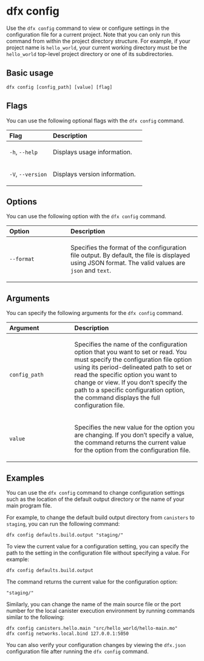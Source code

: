 # dfx config

Use the `dfx config` command to view or configure settings in the configuration file for a current project. Note that you can only run this command from within the project directory structure. For example, if your project name is `hello_world`, your current working directory must be the `hello_world` top-level project directory or one of its subdirectories.

## Basic usage

    dfx config [config_path] [value] [flag]

## Flags

You can use the following optional flags with the `dfx config` command.

<table>
<colgroup>
<col style="width: 32%" />
<col style="width: 68%" />
</colgroup>
<thead>
<tr class="header">
<th style="text-align: left;">Flag</th>
<th style="text-align: left;">Description</th>
</tr>
</thead>
<tbody>
<tr class="odd">
<td style="text-align: left;"><p><code>-h</code>, <code>--help</code></p></td>
<td style="text-align: left;"><p>Displays usage information.</p></td>
</tr>
<tr class="even">
<td style="text-align: left;"><p><code>-V</code>, <code>--version</code></p></td>
<td style="text-align: left;"><p>Displays version information.</p></td>
</tr>
</tbody>
</table>

## Options

You can use the following option with the `dfx config` command.

<table>
<colgroup>
<col style="width: 32%" />
<col style="width: 68%" />
</colgroup>
<thead>
<tr class="header">
<th style="text-align: left;">Option</th>
<th style="text-align: left;">Description</th>
</tr>
</thead>
<tbody>
<tr class="odd">
<td style="text-align: left;"><p><code>--format</code></p></td>
<td style="text-align: left;"><p>Specifies the format of the configuration file output. By default, the file is displayed using JSON format. The valid values are <code>json</code> and <code>text</code>.</p></td>
</tr>
</tbody>
</table>

## Arguments

You can specify the following arguments for the `dfx config` command.

<table>
<colgroup>
<col style="width: 34%" />
<col style="width: 66%" />
</colgroup>
<thead>
<tr class="header">
<th style="text-align: left;">Argument</th>
<th style="text-align: left;">Description</th>
</tr>
</thead>
<tbody>
<tr class="odd">
<td style="text-align: left;"><p><code>config_path</code></p></td>
<td style="text-align: left;"><p>Specifies the name of the configuration option that you want to set or read. You must specify the configuration file option using its period-delineated path to set or read the specific option you want to change or view. If you don’t specify the path to a specific configuration option, the command displays the full configuration file.</p></td>
</tr>
<tr class="even">
<td style="text-align: left;"><p><code>value</code></p></td>
<td style="text-align: left;"><p>Specifies the new value for the option you are changing. If you don’t specify a value, the command returns the current value for the option from the configuration file.</p></td>
</tr>
</tbody>
</table>

## Examples

You can use the `dfx config` command to change configuration settings such as the location of the default output directory or the name of your main program file.

For example, to change the default build output directory from `canisters` to `staging`, you can run the following command:

    dfx config defaults.build.output "staging/"

To view the current value for a configuration setting, you can specify the path to the setting in the configuration file without specifying a value. For example:

    dfx config defaults.build.output

The command returns the current value for the configuration option:

    "staging/"

Similarly, you can change the name of the main source file or the port number for the local canister execution environment by running commands similar to the following:

    dfx config canisters.hello.main "src/hello_world/hello-main.mo"
    dfx config networks.local.bind 127.0.0.1:5050

You can also verify your configuration changes by viewing the `dfx.json` configuration file after running the `dfx config` command.

